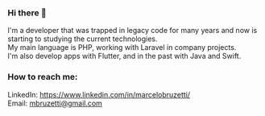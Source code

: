 ### Hi there 👋

I'm a developer that was trapped in legacy code for many years and now is starting to studying the current technologies.  
My main language is PHP, working with Laravel in company projects.  
I'm also develop apps with Flutter, and in the past with Java and Swift.  

### How to reach me:
LinkedIn: https://www.linkedin.com/in/marcelobruzetti/  
Email: mbruzetti@gmail.com


<!--
**marcelobruzetti/marcelobruzetti** is a ✨ _special_ ✨ repository because its `README.md` (this file) appears on your GitHub profile.

Here are some ideas to get you started:

- 🔭 I’m currently working on ...
- 🌱 I’m currently learning ...
- 👯 I’m looking to collaborate on ...
- 🤔 I’m looking for help with ...
- 💬 Ask me about ...
- 📫 How to reach me: ...
- 😄 Pronouns: ...
- ⚡ Fun fact: ...
-->

